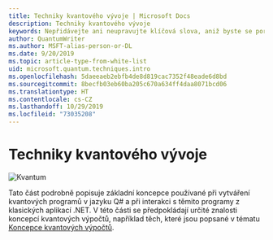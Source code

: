 ```yaml
---
title: Techniky kvantového vývoje | Microsoft Docs
description: Techniky kvantového vývoje
keywords: Nepřidávejte ani neupravujte klíčová slova, aniž byste se poradili se svým odborníkem na SEO.
author: QuantumWriter
ms.author: MSFT-alias-person-or-DL
ms.date: 9/20/2019
ms.topic: article-type-from-white-list
uid: microsoft.quantum.techniques.intro
ms.openlocfilehash: 5daeeaeb2ebfb4de8d819cac7352f48eade6d8bd
ms.sourcegitcommit: 8becfb03eb60ba205c670a634ff4daa8071bcd06
ms.translationtype: HT
ms.contentlocale: cs-CZ
ms.lasthandoff: 10/29/2019
ms.locfileid: "73035208"
---
```

# <a name="quantum-development-techniques"></a>Techniky kvantového vývoje

![Kvantum](~/media/mobius_strip_preview.png)

Tato část podrobně popisuje základní koncepce používané při vytváření kvantových programů v jazyku Q# a při interakci s těmito programy z klasických aplikací .NET.
V této části se předpokládají určité znalosti koncepcí kvantových výpočtů, například těch, které jsou popsané v tématu [Koncepce kvantových výpočtů](xref:microsoft.quantum.concepts.intro).




















